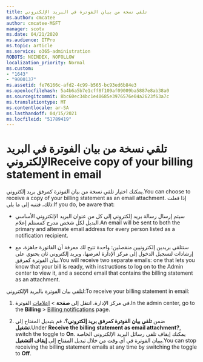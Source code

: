 ```yaml
---
title: تلقي نسخة من بيان الفوترة في البريد الإلكتروني
ms.author: cmcatee
author: cmcatee-MSFT
manager: scotv
ms.date: 04/21/2020
ms.audience: ITPro
ms.topic: article
ms.service: o365-administration
ROBOTS: NOINDEX, NOFOLLOW
localization_priority: Normal
ms.custom:
- "1643"
- "9000137"
ms.assetid: fe76166c-afd2-4c99-b565-bc93ed6b84e3
ms.openlocfilehash: 5a4b6a5b7e1cff8f109af09009ba5887e8ab38a0
ms.sourcegitcommit: 8bc60ec34bc1e40685e3976576e04a2623f63a7c
ms.translationtype: MT
ms.contentlocale: ar-SA
ms.lasthandoff: 04/15/2021
ms.locfileid: "51789419"
---
```

# <a name="receive-copy-of-your-billing-statement-in-email"></a><span data-ttu-id="d9988-102">تلقي نسخة من بيان الفوترة في البريد الإلكتروني</span><span class="sxs-lookup"><span data-stu-id="d9988-102">Receive copy of your billing statement in email</span></span>

<span data-ttu-id="d9988-103">يمكنك اختيار تلقي نسخة من بيان الفوترة كمرفق بريد إلكتروني.</span><span class="sxs-lookup"><span data-stu-id="d9988-103">You can choose to receive a copy of your billing statement as an email attachment.</span></span> <span data-ttu-id="d9988-104">إذا فعلت ذلك، فتنبه إلى ما يلي:</span><span class="sxs-lookup"><span data-stu-id="d9988-104">If you do, be aware that:</span></span>
  
- <span data-ttu-id="d9988-105">سيتم إرسال رسالة بريد إلكتروني إلى كل من عنوان البريد الإلكتروني الأساسي البديل لكل شخص مدرج كمستلم إعلام.</span><span class="sxs-lookup"><span data-stu-id="d9988-105">An email will be sent to both the primary and alternate email address for every person listed as a notification recipient.</span></span>

- <span data-ttu-id="d9988-106">ستتلقى بريدين إلكترونيين منفصلين: واحدة تتيح لك معرفة أن الفاتورة جاهزة، مع إرشادات لتسجيل الدخول إلى مركز الإدارة لعرضها، وبريد إلكتروني ثان يحتوي على بيان الفوترة كمرفق.</span><span class="sxs-lookup"><span data-stu-id="d9988-106">You will receive two separate emails: one that lets you know that your bill is ready, with instructions to log on to the Admin center to view it, and a second email that contains the billing statement as an attachment.</span></span>

<span data-ttu-id="d9988-107">لتلقي بيان الفوترة بالبريد الإلكتروني:</span><span class="sxs-lookup"><span data-stu-id="d9988-107">To receive your billing statement in email:</span></span>
  
1. <span data-ttu-id="d9988-108">في مركز الإدارة، انتقل إلى **صفحة** \> [إعلامات](https://go.microsoft.com/fwlink/p/?linkid=853212) الفوترة.</span><span class="sxs-lookup"><span data-stu-id="d9988-108">In the admin center, go to the **Billing** \> [Billing notifications](https://go.microsoft.com/fwlink/p/?linkid=853212) page.</span></span>

2. <span data-ttu-id="d9988-109">ضمن **تلقي بيان الفوترة كمرفق بريد إلكتروني؟**، قم بتبديل المفتاح إلى **تشغيل**.</span><span class="sxs-lookup"><span data-stu-id="d9988-109">Under **Receive the billing statement as email attachment?**, switch the toggle to **On**.</span></span> <span data-ttu-id="d9988-110">يمكنك إيقاف تلقي رسائل البريد الإلكتروني الخاصة ببيان الفوترة في أي وقت من خلال تبديل المفتاح إلى **إيقاف التشغيل**.</span><span class="sxs-lookup"><span data-stu-id="d9988-110">You can stop receiving the billing statement emails at any time by switching the toggle to **Off**.</span></span>